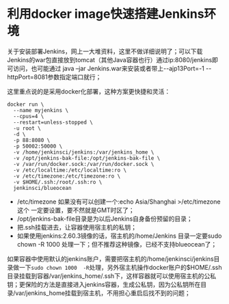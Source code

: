 # 利用docker image快速搭建Jenkins环境  

关于安装部署Jenkins，网上一大堆资料，这里不做详细说明了；可以下载Jenkins的war包直接放到tomcat（其他Java容器也行）通过ip:8080/jenkins即可访问，也可能通过 java –jar Jenkins.war来安装或者带上--ajp13Port=-1 --httpPort=8081参数指定端口就行；

这里重点说的是采用docker化部署，这种方案更快捷和灵活：

```
docker run \
  --name myjenkins \
  --cpus=4 \
  --restart=unless-stopped \
  -u root \
  -d \
  -p 88:8080 \
  -p 50002:50000 \
  -v /home/jenkinsci/jenkins:/var/jenkins_home \
  -v /opt/jenkins-bak-file:/opt/jenkins-bak-file \
  -v /var/run/docker.sock:/var/run/docker.sock \
  -v /etc/localtime:/etc/localtime:ro \
  -v /etc/timezone:/etc/timezone:ro \
  -v $HOME/.ssh:/root/.ssh:ro \
  jenkinsci/blueocean
```

* /etc/timezone  如果没有可以创建一个:echo Asia/Shanghai >/etc/timezone 这个 一定要设置，要不然就是GMT时区了；
* /opt/jenkins-bak-file目录是为以后Jenkins自身备份预留的目录；
* 把.ssh挂载进去，让容器使用宿主机的私钥；
* 如果使用jenkins:2.60.3镜像的话，宿主机的/home/Jenkins 目录一定要sudo chown -R 1000 处理一下；但不推荐这种镜像，已经不支持blueocean了；

如果容器中使用默认的jenkins账户，需要把宿主机的/home/jenkinsci/jenkins目录做一下`sudo chown 1000  -R`处理，另外宿主机操作docker账户的$HOME/.ssh目录挂载到容器/var/jenkins_home/.ssh下，这样容器就可以使用宿主机的公私钥；更保险的方法是直接进入jenkins容器，生成公私钥，因为公私钥所在目录/var/jenkins_home挂载到宿主机，不用担心重启后找不到的问题；